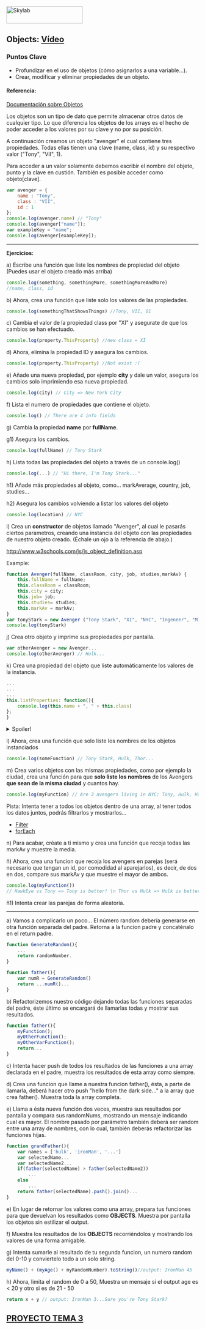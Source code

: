 <img src="http://www.skylabcoders.com/images/403/default.png" alt="Skylab" style="width:200px;height:45px;">

## Objects: [Vídeo](https://www.youtube.com/watch?v=QgFCriyEQso)

### Puntos Clave

- Profundizar en el uso de objetos (cómo asignarlos a una variable...).
- Crear, modificar y eliminar propiedades de un objeto.


#### Referencia:

[Documentación sobre Objetos](https://developer.mozilla.org/es/docs/Web/Javascript/Referencia/Objetos_globales/Object)

Los objetos son un tipo de dato que permite almacenar otros datos de cualquier tipo.
Lo que diferencia los objetos de los arrays es el hecho de poder acceder a los valores por su clave y no por su posición.

A continuación creamos un objeto "avenger" el cual contiene tres propiedades. Todas ellas tienen una clave (name, class, id) y su respectivo valor ("Tony", "VII", 1).

Para acceder a un valor solamente debemos escribir el nombre del objeto, punto y la clave en custión. También es posible acceder como objeto[clave].

```js
var avenger = { 
    name : "Tony", 
    class : "VII", 
    id : 1 
};
console.log(avenger.name) // "Tony"
console.log(avenger["name"]);
var exampleKey = "name";
console.log(avenger[exampleKey]);
```
---
**Ejercicios:**

a) Escribe una función que liste los nombres de propiedad del objeto 
(Puedes usar el objeto creado más arriba)
```js
console.log(something, somethingMore, somethingMoreAndMore)
//name, class, id
```

b) Ahora, crea una función que liste solo los valores de las propiedades.
```js
console.log(somethingThatShowsThings) //Tony, VII, 01
```

c) Cambia el valor de la propiedad class por "XI" y asegurate de que los cambios se han efectuado.
```js
console.log(property.ThisProperty) //new class = XI
```

d) Ahora, elimina la propiedad ID y asegura los cambios.
```js
console.log(property.ThisProperty) //Not exist :(
```

e) Añade una nueva propiedad, por ejemplo **city** y dale un valor, asegura los cambios solo imprimiendo esa nueva propiedad.
```js
console.log(city) // City => New York City
```

f) Lista el numero de propiedades que contiene el objeto.
```js
console.log() // There are 4 info fields
```

g) Cambia la propiedad **name** por **fullName**.

g1) Asegura los cambios.
```js
console.log(fullName) // Tony Stark
```

h) Lista todas las propiedades del objeto a través de un console.log()
```js
console.log(...) // "Hi there, I'm Tony Stark..."
```

h1) Añade más propiedades al objeto, como... markAverage, country, job, studies...

h2) Asegura los cambios volviendo a listar los valores del objeto

```js
console.log(location) // NYC
```

i) Crea un **constructor** de objetos llamado "Avenger", al cual le pasarás ciertos parametros, creando una instancia del objeto con las propiedades de nuestro objeto creado.
(Échale un ojo a la referencia de abajo.) 

http://www.w3schools.com/js/js_object_definition.asp

Example:

```js
function Avenger(fullName, classRoom, city, job, studies,markAv) {
    this.fullName = fullName;
    this.classRoom = classRoom;
    this.city = city;
    this.job= job;
    this.studies= studies;
    this.markAv = markAv;
}
var tonyStark = new Avenger ("Tony Stark", "XI", "NYC", "Ingeneer", "MIT", 10)
console.log(tonyStark)
```

j) Crea otro objeto y imprime sus propiedades por pantalla.
```js
var otherAvenger = new Avenger...
console.log(otherAvenger) // Hulk...
```

k) Crea una propiedad del objeto que liste automáticamente los valores de la instancia.
```js
...
...
...
this.listProperties: function(){
    console.log(this.name + ", " + this.class) 
};
}
```

<details> 
  <summary>Spoiler!</summary>
    <pre>
    <code>
    function avenger(fullName, classRoom, city, job, studies,markAv) {
        this.fullName = fullName;
        this.classRoom = classRoom;
        this.city = city;
        this.job = job;
        this.studies = studies;
        this.markAv = markAv;
        this.description = function(){
            console.log(this.fullName + ", " + this.city + "...")
        }
    }
    var tonyStark = new avenger ("Tony Stark", "XI", "NYC", "Ingeneer", "MIT", 10)
    tonyStark.description()
    //Tony Stark, NYC...
    </code>
    </pre>
</details>

l) Ahora, crea una función que solo liste los nombres de los objetos instanciados
```js
console.log(someFunction) // Tony Stark, Hulk, Thor...
```

m) Crea varios objetos con las mismas propiedades, como por ejemplo la ciudad, crea una función para que **solo liste los nombres** de los Avengers **que sean de la misma ciudad** y cuantos hay.
```js
console.log(myFunction) // Are 3 avengers living in NYC: Tony, Hulk, Hawkeye
```

Pista: Intenta tener a todos los objetos dentro de una array, al tener todos los datos juntos, podrás filtrarlos y mostrarlos...

- [Filter](https://developer.mozilla.org/en-US/docs/Web/js/Reference/Global_Objects/Array/filter?v=control)
- [forEach](https://developer.mozilla.org/es/docs/Web/js/Referencia/Objetos_globales/Array/forEach)

n) Para acabar, créate a ti mismo y crea una función que recoja todas las markAv y muestre la media.

ñ) Ahora, crea una funcion que recoja los avengers en parejas (será necesario que tengan un id, por comodidad al aparejarlos), es decir, de dos en dos, compare sus markAv y que muestre el mayor de ambos.
```js
console.log(myFunction()) 
// HawkEye vs Tony => Tony is better! \n Thor vs Hulk => Hulk is better! \n Vision vs Captain America => Vision is better
```
ñ1) Intenta crear las parejas de forma aleatoria.


---

a) Vamos a complicarlo un poco... El número random debería generarse en otra función separada del padre. Retorna a la funcion padre y concaténalo en el return padre.
```js
function GenerateRandom(){
    ...
    return randomNumber.
}

function father(){
    var numR = GenerateRandom()
    return ...numR()...
}
```

b) Refactorizemos nuestro código dejando todas las funciones separadas del padre, éste último se encargará de llamarlas todas y mostrar sus resultados.
```js
function father(){
    myFunction();
    myOtherFunction();
    myOtherVarFunction();
    return...
}

```

c) Intenta hacer push de todos los resultados de las funciones a una array declarada en el padre, muestra los resultados de esta array como siempre.

d) Crea una funcion que llame a nuestra funcion father(), ésta, a parte de llamarla, deberá hacer otro push "hello from the dark side..." a la array que crea father(). Muestra toda la array completa.

e) Llama a ésta nueva función dos veces, muestra sus resultados por pantalla y compara sus randomNums, mostrando un mensaje indicando cual es mayor. El nombre pasado por parámetro también deberá ser random entre una array de nombres, con lo cual, también deberás refactorizar las funciones hijas.
```js
function grandFather(){
    var names = ['hulk', 'ironMan', '...']
    var selectedName...
    var selectedName2...
    if(father(selectedName) > father(selectedName2))
        ...
    else
        ...
    return father(selectedName).push().join()...
}
```

e) En lugar de retornar los valores como una array, prepara tus funciones para que devuelvan los resultados como **OBJECTS**. Muestra por pantalla los objetos sin estilizar el output.

f) Muestra los resultados de los **OBJECTS** recorriéndolos y mostrando los valores de una forma amigable.

g) Intenta sumarle al resultado de tu segunda funcion, un numero random del 0-10 y conviertelo todo a un solo string.
```js
myName() + (myAge() + myRandomNumber).toString()//output: IronMan 45
```

h) Ahora, limita el random de 0 a 50, Muestra un mensaje si el output age es < 20 y otro si es de 21 - 50
```js
return x + y // output: IronMan 3...Sure you're Tony Stark?
```

## [PROYECTO TEMA 3](projects/project3.md)